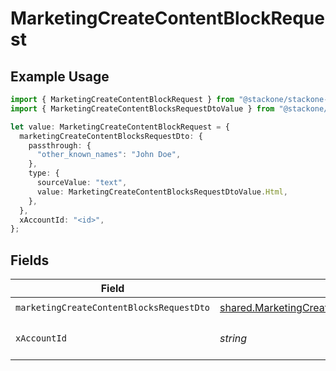 # MarketingCreateContentBlockRequest

## Example Usage

```typescript
import { MarketingCreateContentBlockRequest } from "@stackone/stackone-client-ts/sdk/models/operations";
import { MarketingCreateContentBlocksRequestDtoValue } from "@stackone/stackone-client-ts/sdk/models/shared";

let value: MarketingCreateContentBlockRequest = {
  marketingCreateContentBlocksRequestDto: {
    passthrough: {
      "other_known_names": "John Doe",
    },
    type: {
      sourceValue: "text",
      value: MarketingCreateContentBlocksRequestDtoValue.Html,
    },
  },
  xAccountId: "<id>",
};
```

## Fields

| Field                                                                                                                 | Type                                                                                                                  | Required                                                                                                              | Description                                                                                                           |
| --------------------------------------------------------------------------------------------------------------------- | --------------------------------------------------------------------------------------------------------------------- | --------------------------------------------------------------------------------------------------------------------- | --------------------------------------------------------------------------------------------------------------------- |
| `marketingCreateContentBlocksRequestDto`                                                                              | [shared.MarketingCreateContentBlocksRequestDto](../../../sdk/models/shared/marketingcreatecontentblocksrequestdto.md) | :heavy_check_mark:                                                                                                    | N/A                                                                                                                   |
| `xAccountId`                                                                                                          | *string*                                                                                                              | :heavy_check_mark:                                                                                                    | The account identifier                                                                                                |